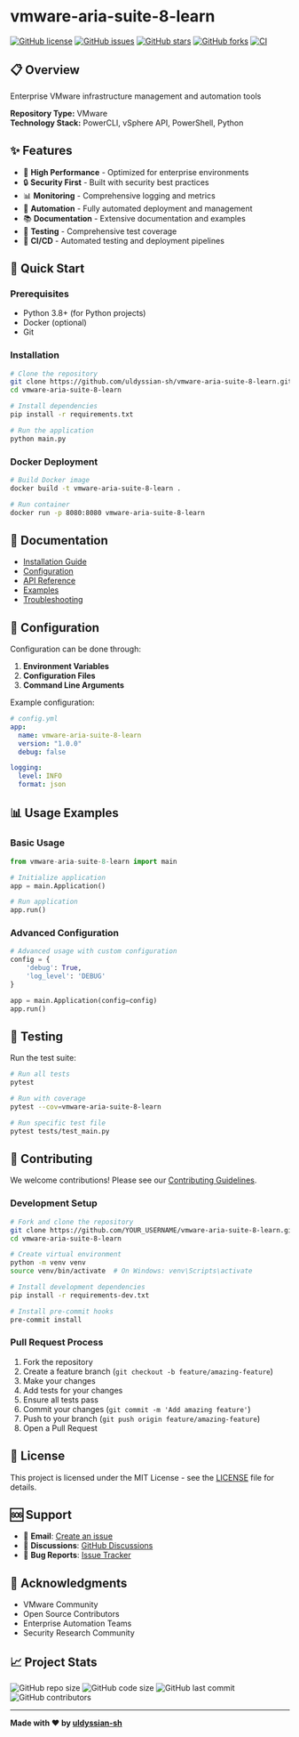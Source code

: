 # vmware-aria-suite-8-learn

[![GitHub license](https://img.shields.io/github/license/uldyssian-sh/vmware-aria-suite-8-learn)](https://github.com/uldyssian-sh/vmware-aria-suite-8-learn/blob/main/LICENSE)
[![GitHub issues](https://img.shields.io/github/issues/uldyssian-sh/vmware-aria-suite-8-learn)](https://github.com/uldyssian-sh/vmware-aria-suite-8-learn/issues)
[![GitHub stars](https://img.shields.io/github/stars/uldyssian-sh/vmware-aria-suite-8-learn)](https://github.com/uldyssian-sh/vmware-aria-suite-8-learn/stargazers)
[![GitHub forks](https://img.shields.io/github/forks/uldyssian-sh/vmware-aria-suite-8-learn)](https://github.com/uldyssian-sh/vmware-aria-suite-8-learn/network)
[![CI](https://github.com/uldyssian-sh/vmware-aria-suite-8-learn/workflows/CI/badge.svg)](https://github.com/uldyssian-sh/vmware-aria-suite-8-learn/actions)

## 📋 Overview

Enterprise VMware infrastructure management and automation tools

**Repository Type:** VMware  
**Technology Stack:** PowerCLI, vSphere API, PowerShell, Python

## ✨ Features

- 🚀 **High Performance** - Optimized for enterprise environments
- 🔒 **Security First** - Built with security best practices
- 📊 **Monitoring** - Comprehensive logging and metrics
- 🔧 **Automation** - Fully automated deployment and management
- 📚 **Documentation** - Extensive documentation and examples
- 🧪 **Testing** - Comprehensive test coverage
- 🔄 **CI/CD** - Automated testing and deployment pipelines

## 🚀 Quick Start

### Prerequisites

- Python 3.8+ (for Python projects)
- Docker (optional)
- Git

### Installation

```bash
# Clone the repository
git clone https://github.com/uldyssian-sh/vmware-aria-suite-8-learn.git
cd vmware-aria-suite-8-learn

# Install dependencies
pip install -r requirements.txt

# Run the application
python main.py
```

### Docker Deployment

```bash
# Build Docker image
docker build -t vmware-aria-suite-8-learn .

# Run container
docker run -p 8080:8080 vmware-aria-suite-8-learn
```

## 📖 Documentation

- [Installation Guide](docs/installation.md)
- [Configuration](docs/configuration.md)
- [API Reference](docs/api.md)
- [Examples](examples/)
- [Troubleshooting](docs/troubleshooting.md)

## 🔧 Configuration

Configuration can be done through:

1. **Environment Variables**
2. **Configuration Files**
3. **Command Line Arguments**

Example configuration:

```yaml
# config.yml
app:
  name: vmware-aria-suite-8-learn
  version: "1.0.0"
  debug: false

logging:
  level: INFO
  format: json
```

## 📊 Usage Examples

### Basic Usage

```python
from vmware-aria-suite-8-learn import main

# Initialize application
app = main.Application()

# Run application
app.run()
```

### Advanced Configuration

```python
# Advanced usage with custom configuration
config = {
    'debug': True,
    'log_level': 'DEBUG'
}

app = main.Application(config=config)
app.run()
```

## 🧪 Testing

Run the test suite:

```bash
# Run all tests
pytest

# Run with coverage
pytest --cov=vmware-aria-suite-8-learn

# Run specific test file
pytest tests/test_main.py
```

## 🤝 Contributing

We welcome contributions! Please see our [Contributing Guidelines](CONTRIBUTING.md).

### Development Setup

```bash
# Fork and clone the repository
git clone https://github.com/YOUR_USERNAME/vmware-aria-suite-8-learn.git
cd vmware-aria-suite-8-learn

# Create virtual environment
python -m venv venv
source venv/bin/activate  # On Windows: venv\Scripts\activate

# Install development dependencies
pip install -r requirements-dev.txt

# Install pre-commit hooks
pre-commit install
```

### Pull Request Process

1. Fork the repository
2. Create a feature branch (`git checkout -b feature/amazing-feature`)
3. Make your changes
4. Add tests for your changes
5. Ensure all tests pass
6. Commit your changes (`git commit -m 'Add amazing feature'`)
7. Push to your branch (`git push origin feature/amazing-feature`)
8. Open a Pull Request

## 📄 License

This project is licensed under the MIT License - see the [LICENSE](LICENSE) file for details.

## 🆘 Support

- 📧 **Email**: [Create an issue](https://github.com/uldyssian-sh/vmware-aria-suite-8-learn/issues/new)
- 💬 **Discussions**: [GitHub Discussions](https://github.com/uldyssian-sh/vmware-aria-suite-8-learn/discussions)
- 🐛 **Bug Reports**: [Issue Tracker](https://github.com/uldyssian-sh/vmware-aria-suite-8-learn/issues)

## 🙏 Acknowledgments

- VMware Community
- Open Source Contributors
- Enterprise Automation Teams
- Security Research Community

## 📈 Project Stats

![GitHub repo size](https://img.shields.io/github/repo-size/uldyssian-sh/vmware-aria-suite-8-learn)
![GitHub code size](https://img.shields.io/github/languages/code-size/uldyssian-sh/vmware-aria-suite-8-learn)
![GitHub last commit](https://img.shields.io/github/last-commit/uldyssian-sh/vmware-aria-suite-8-learn)
![GitHub contributors](https://img.shields.io/github/contributors/uldyssian-sh/vmware-aria-suite-8-learn)

---

**Made with ❤️ by [uldyssian-sh](https://github.com/uldyssian-sh)**
